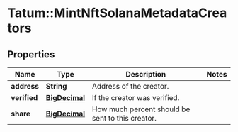# Tatum::MintNftSolanaMetadataCreators

## Properties
Name | Type | Description | Notes
------------ | ------------- | ------------- | -------------
**address** | **String** | Address of the creator. | 
**verified** | [**BigDecimal**](BigDecimal.md) | If the creator was verified. | 
**share** | [**BigDecimal**](BigDecimal.md) | How much percent should be sent to this creator. | 

